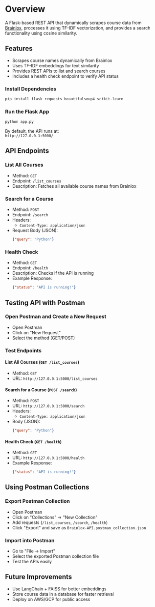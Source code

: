 # Overview  

A Flask-based REST API that dynamically scrapes course data from [Brainlox](https://brainlox.com/courses/category/technical), processes it using TF-IDF vectorization, and provides a search functionality using cosine similarity.  

## Features  

- Scrapes course names dynamically from Brainlox  
- Uses TF-IDF embeddings for text similarity  
- Provides REST APIs to list and search courses  
- Includes a health check endpoint to verify API status  



### Install Dependencies  
```sh
pip install flask requests beautifulsoup4 scikit-learn
```  

### Run the Flask App  
```sh
python app.py
```  
By default, the API runs at:  
`http://127.0.0.1:5000/`  

## API Endpoints  

### List All Courses  
- Method: `GET`  
- Endpoint: `/list_courses`  
- Description: Fetches all available course names from Brainlox  


### Search for a Course  
- Method: `POST`  
- Endpoint: `/search`  
- Headers:  
  - `Content-Type: application/json`  
- Request Body (JSON):  
  ```json
  {"query": "Python"}
  ```


### Health Check  
- Method: `GET`  
- Endpoint: `/health`  
- Description: Checks if the API is running  
- Example Response:  
  ```json
  {"status": "API is running!"}
  ```  

## Testing API with Postman  

### Open Postman and Create a New Request  
- Open Postman  
- Click on "New Request"  
- Select the method (GET/POST)  

### Test Endpoints  

#### List All Courses (`GET /list_courses`)  
- Method: `GET`  
- URL: `http://127.0.0.1:5000/list_courses`  
 

#### Search for a Course (`POST /search`)  
- Method: `POST`  
- URL: `http://127.0.0.1:5000/search`  
- Headers:  
  - `Content-Type: application/json`  
- Body (JSON):  
  ```json
  {"query": "Python"}
  ```


#### Health Check (`GET /health`)  
- Method: `GET`  
- URL: `http://127.0.0.1:5000/health`  
- Example Response:  
  ```json
  {"status": "API is running!"}
  ```  




## Using Postman Collections  

### Export Postman Collection  
- Open Postman  
- Click on "Collections" → "New Collection"  
- Add requests (`/list_courses`, `/search`, `/health`)  
- Click "Export" and save as `Brainlox-API.postman_collection.json`  

### Import into Postman  
- Go to "File → Import"  
- Select the exported Postman collection file  
- Test the APIs easily  

## Future Improvements  

- Use LangChain + FAISS for better embeddings  
- Store course data in a database for faster retrieval  
- Deploy on AWS/GCP for public access  

